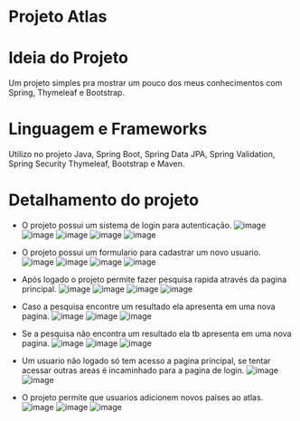# Projeto Atlas
# Ideia do Projeto
Um projeto simples pra mostrar um pouco dos meus conhecimentos com Spring, Thymeleaf e Bootstrap.

# Linguagem e Frameworks
Utilizo no projeto Java, Spring Boot, Spring Data JPA, Spring Validation, Spring Security Thymeleaf, Bootstrap e Maven.

# Detalhamento do projeto
- O projeto possui um sistema de login para autenticação.
![image](https://user-images.githubusercontent.com/104327368/169197536-793e37d5-47cb-4a9b-b4c0-95b5635be12a.png)
![image](https://user-images.githubusercontent.com/104327368/169627354-c4cfc1eb-d3e2-4d9a-97a4-6c81654f9783.png)
![image](https://user-images.githubusercontent.com/104327368/169627359-db0cd81a-3eb7-4a66-9683-324e2364a388.png)
![image](https://user-images.githubusercontent.com/104327368/169627375-7a39f595-cbc2-469a-bd29-754facd5b412.png)
![image](https://user-images.githubusercontent.com/104327368/169627439-f4f02e44-9fc6-4dfd-914a-6a85cfd2eca8.png)

- O projeto possui um formulario para cadastrar um novo usuario.
![image](https://user-images.githubusercontent.com/104327368/169197612-0a98e6b3-4ad1-4fb6-9fd3-df6a70c7a711.png)
![image](https://user-images.githubusercontent.com/104327368/169627396-5d85664b-5f67-4bcb-af8f-3bbfff86cb42.png)
![image](https://user-images.githubusercontent.com/104327368/169627413-5a494f9f-07d7-4064-80d6-2f6439fe0032.png)
![image](https://user-images.githubusercontent.com/104327368/169627453-8af71859-7a98-4f00-8540-4a10328aa7aa.png)

- Após logado o projeto permite fazer pesquisa rapida através da pagina principal.
![image](https://user-images.githubusercontent.com/104327368/169197732-1aedc5db-6535-4098-b136-36f498135d12.png)
![image](https://user-images.githubusercontent.com/104327368/169627511-242885b3-9caf-4c6d-912c-16b4f04b5553.png)
![image](https://user-images.githubusercontent.com/104327368/169627593-05aa587e-f744-4385-a18f-f022068e39b9.png)
![image](https://user-images.githubusercontent.com/104327368/169627607-4c22d21f-5e99-48b3-b63f-62bf54e8b0a9.png)

- Caso a pesquisa encontre um resultado ela apresenta em uma nova pagina.
![image](https://user-images.githubusercontent.com/104327368/169199363-d98c25de-a68f-4d57-abd6-68d25f9493c4.png)
![image](https://user-images.githubusercontent.com/104327368/169627625-4ac7bf70-ff59-4ae5-820d-9e6f31c5c590.png)
![image](https://user-images.githubusercontent.com/104327368/169627657-b18a0e11-cea9-4d26-9ca1-ac57ecc9d499.png)

- Se a pesquisa não encontra um resultado ela tb apresenta em uma nova pagina.
![image](https://user-images.githubusercontent.com/104327368/169199489-a61d13b9-8a82-420f-b6ab-259dc20f98e9.png)
![image](https://user-images.githubusercontent.com/104327368/169627625-4ac7bf70-ff59-4ae5-820d-9e6f31c5c590.png)
![image](https://user-images.githubusercontent.com/104327368/169627695-59f5d9b8-62e2-43dd-b50d-c0c5cf68360a.png)

- Um usuario não logado só tem acesso a pagina principal, se tentar acessar outras areas é incaminhado para a pagina de login.
![image](https://user-images.githubusercontent.com/104327368/169198883-2ed6a617-93a6-449e-b7b9-d94becb8d8d6.png)
![image](https://user-images.githubusercontent.com/104327368/169627720-eaff7660-2e78-4eed-b2d0-349ad8e799ed.png)

- O projeto permite que usuarios adicionem novos países ao atlas.
![image](https://user-images.githubusercontent.com/104327368/169198005-8cd601ad-3fcb-49f0-8359-c3da0781e3aa.png)
![image](https://user-images.githubusercontent.com/104327368/169627729-5293f915-2a2a-44db-8c86-a4108d3eac6d.png)
![image](https://user-images.githubusercontent.com/104327368/169627815-c7acc915-706f-4be8-8d67-4e03eb893ab5.png)



